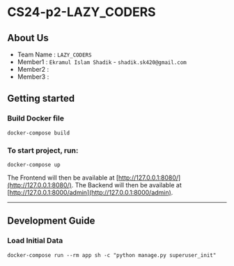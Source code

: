 # CS24-p2-LAZY_CODERS

## About Us
- Team Name : `LAZY_CODERS`
- Member1 : `Ekramul Islam Shadik` - `shadik.sk420@gmail.com`
- Member2 : 
- Member3 :

## Getting started

### Build Docker file
```
docker-compose build
```




### To start project, run:
```
docker-compose up
```

The Frontend will then be available at [http://127.0.0.1:8080/](http://127.0.0.1:8080/).
The Backend will then be available at [http://127.0.0.1:8000/admin](http://127.0.0.1:8000/admin).

---

## Development Guide

### Load Initial Data
```
docker-compose run --rm app sh -c "python manage.py superuser_init"
```

